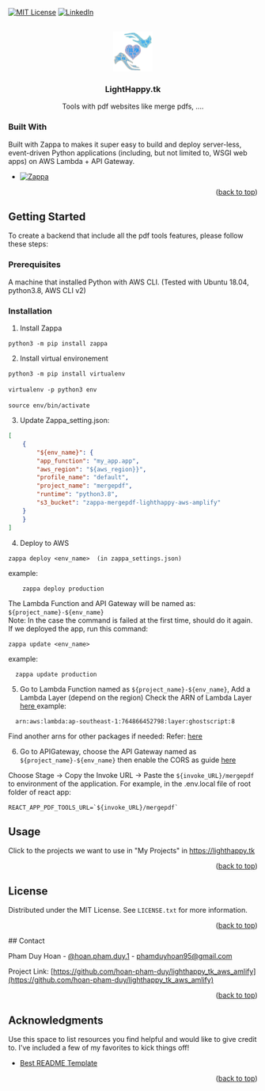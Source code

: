 <!-- Improved compatibility of back to top link: See: https://github.com/hoan-pham-duy/lighthappy.tk_aws_amlify/graphs/pull/73 -->
<a name="readme-top"></a>

[![MIT License][license-shield]][license-url]
[![LinkedIn][linkedin-shield]][linkedin-url]

<br />
<div align="center">
  <a href="https://lighthappy.tk">
    <img src="./images/ToolPdf.png" alt="Logo" width="80" height="80">
  </a>

  <h3 align="center">LightHappy.tk</h3>

  <p align="center">
    Tools with pdf websites like merge pdfs, .... 
  </p>
</div>

<!-- TABLE OF CONTENTS -->
<!-- ABOUT THE PROJECT -->

### Built With

Built with Zappa to makes it super easy to build and deploy server-less, event-driven Python applications (including, but not limited to, WSGI web apps) on AWS Lambda + API Gateway. 

* [![Zappa][Zappa]][Zappa-url]

<p align="right">(<a href="#readme-top">back to top</a>)</p>



<!-- GETTING STARTED -->
## Getting Started
To create a backend that include all the pdf tools features, please follow these steps:

### Prerequisites
A machine that installed Python with AWS CLI. (Tested with Ubuntu 18.04, python3.8, AWS CLI v2)

### Installation
1. Install Zappa
```
python3 -m pip install zappa
```
2. Install virtual environement
```
python3 -m pip install virtualenv

virtualenv -p python3 env

source env/bin/activate
```
3. Update Zappa_setting.json:
```json
[
    {
        "${env_name}": {
        "app_function": "my_app.app",
        "aws_region": "${aws_region}}",
        "profile_name": "default",
        "project_name": "mergepdf",
        "runtime": "python3.8",
        "s3_bucket": "zappa-mergepdf-lighthappy-aws-amplify"
    }
    }
]
```
4. Deploy to AWS
```shell
zappa deploy <env_name>  (in zappa_settings.json)
```

example:
```shell
    zappa deploy production
```
The Lambda Function and API Gateway will be named as: `${project_name}-${env_name}`
<br />
Note:
In the case the command is failed at the first time, should do it again.
<br /> If we deployed the app, run this command:

```shell
zappa update <env_name>
```
example:
```shell
  zappa update production
```

5. Go to Lambda Function named as `${project_name}-${env_name}`, Add a Lambda Layer (depend on the region)
Check the ARN of Lambda Layer <a href='https://github.com/shelfio/ghostscript-lambda-layer'> here </a>
example:
```
  arn:aws:lambda:ap-southeast-1:764866452798:layer:ghostscript:8
```

Find another arns for other packages if needed:
Refer: <a href='https://github.com/keithrozario/Klayers'> here </a>

6. Go to APIGateway, choose the API Gateway named as `${project_name}-${env_name}` 
then enable the CORS as guide <a href='https://docs.aws.amazon.com/apigateway/latest/developerguide/how-to-cors-console.html'> here </a>

Choose Stage -> Copy the Invoke URL
-> Paste the `${invoke_URL}/mergepdf` to environment of the application.
For example, in the .env.local file of root folder of react app:
```
REACT_APP_PDF_TOOLS_URL=`${invoke_URL}/mergepdf`
```
<!-- USAGE EXAMPLES -->
## Usage

Click to the projects we want to use in "My Projects" in <a> https://lighthappy.tk </a>

<!-- _For more examples, please refer to the [Documentation](https://example.com)_ -->

<p align="right">(<a href="#readme-top">back to top</a>)</p>

<!-- LICENSE -->
## License

Distributed under the MIT License. See `LICENSE.txt` for more information.

<p align="right">(<a href="#readme-top">back to top</a>)</p>
<!-- CONTACT -->
## Contact

Pham Duy Hoan - [@hoan.pham.duy.1](https://fb.com/hoan.pham.duy.1) - phamduyhoan95@gmail.com

Project Link: [https://github.com/hoan-pham-duy/lighthappy_tk_aws_amlify](https://github.com/hoan-pham-duy/lighthappy_tk_aws_amlify)

<p align="right">(<a href="#readme-top">back to top</a>)</p>



<!-- ACKNOWLEDGMENTS -->
## Acknowledgments

Use this space to list resources you find helpful and would like to give credit to. I've included a few of my favorites to kick things off!

* [Best README Template](https://github.com/othneildrew/Best-README-Template)


<p align="right">(<a href="#readme-top">back to top</a>)</p>



<!-- MARKDOWN LINKS & IMAGES -->
<!-- https://www.markdownguide.org/basic-syntax/#reference-style-links -->
[forks-shield]: https://img.shields.io/github/forks/othneildrew/Best-README-Template.svg?style=for-the-badge
[forks-url]: https://github.com/hoan-pham-duy/lighthappy.tk_aws_amlify/graphs/network/members
[stars-shield]: https://img.shields.io/github/stars/othneildrew/Best-README-Template.svg?style=for-the-badge
[stars-url]: https://github.com/hoan-pham-duy/lighthappy.tk_aws_amlify/graphs/stargazers
[issues-shield]: https://img.shields.io/github/issues/othneildrew/Best-README-Template.svg?style=for-the-badge
[issues-url]: https://github.com/hoan-pham-duy/lighthappy.tk_aws_amlify/graphs/issues
[license-shield]: https://img.shields.io/github/license/othneildrew/Best-README-Template.svg?style=for-the-badge
[license-url]: https://github.com/hoan-pham-duy/lighthappy.tk_aws_amlify/graphs/blob/master/LICENSE.txt
[linkedin-shield]: https://img.shields.io/badge/-LinkedIn-black.svg?style=for-the-badge&logo=linkedin&colorB=555
[linkedin-url]: https://www.linkedin.com/in/pham-duy-hoan-10a68b13a/ 

[Zappa]: https://img.shields.io/badge/Zappa-FFB266?style=for-the-badge&logoColor=FFB266
[Zappa-url]: https://github.com/zappa/Zappa